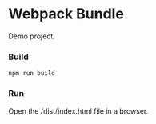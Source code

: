 # Webpack Bundle

Demo project.

### Build
```
npm run build
```

### Run

Open the /dist/index.html file in a browser.
